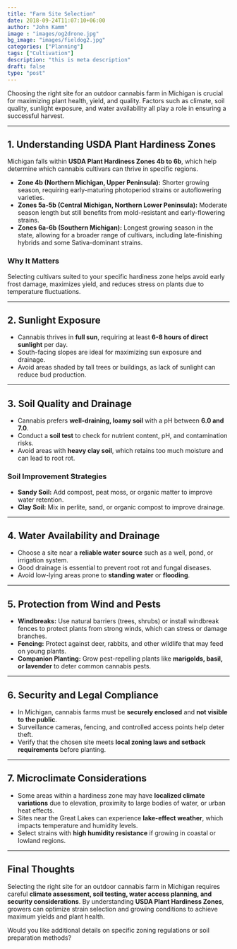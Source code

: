 ```yaml
---
title: "Farm Site Selection"
date: 2018-09-24T11:07:10+06:00
author: "John Kamm"
image : "images/og2drone.jpg"
bg_image: "images/fieldog2.jpg"
categories: ["Planning"]
tags: ["Cultivation"]
description: "this is meta description"
draft: false
type: "post"
---
```


Choosing the right site for an outdoor cannabis farm in Michigan is crucial for maximizing plant health, yield, and quality. Factors such as climate, soil quality, sunlight exposure, and water availability all play a role in ensuring a successful harvest.  

---

## 1. Understanding USDA Plant Hardiness Zones  
Michigan falls within **USDA Plant Hardiness Zones 4b to 6b**, which help determine which cannabis cultivars can thrive in specific regions.  

- **Zone 4b (Northern Michigan, Upper Peninsula):** Shorter growing season, requiring early-maturing photoperiod strains or autoflowering varieties.  
- **Zones 5a-5b (Central Michigan, Northern Lower Peninsula):** Moderate season length but still benefits from mold-resistant and early-flowering strains.  
- **Zones 6a-6b (Southern Michigan):** Longest growing season in the state, allowing for a broader range of cultivars, including late-finishing hybrids and some Sativa-dominant strains.  

### Why It Matters  
Selecting cultivars suited to your specific hardiness zone helps avoid early frost damage, maximizes yield, and reduces stress on plants due to temperature fluctuations.  

---

## 2. Sunlight Exposure  
- Cannabis thrives in **full sun**, requiring at least **6-8 hours of direct sunlight** per day.  
- South-facing slopes are ideal for maximizing sun exposure and drainage.  
- Avoid areas shaded by tall trees or buildings, as lack of sunlight can reduce bud production.  

---

## 3. Soil Quality and Drainage  
- Cannabis prefers **well-draining, loamy soil** with a pH between **6.0 and 7.0**.  
- Conduct a **soil test** to check for nutrient content, pH, and contamination risks.  
- Avoid areas with **heavy clay soil**, which retains too much moisture and can lead to root rot.  

### Soil Improvement Strategies  
- **Sandy Soil:** Add compost, peat moss, or organic matter to improve water retention.  
- **Clay Soil:** Mix in perlite, sand, or organic compost to improve drainage.  

---

## 4. Water Availability and Drainage  
- Choose a site near a **reliable water source** such as a well, pond, or irrigation system.  
- Good drainage is essential to prevent root rot and fungal diseases.  
- Avoid low-lying areas prone to **standing water** or **flooding**.  

---

## 5. Protection from Wind and Pests  
- **Windbreaks:** Use natural barriers (trees, shrubs) or install windbreak fences to protect plants from strong winds, which can stress or damage branches.  
- **Fencing:** Protect against deer, rabbits, and other wildlife that may feed on young plants.  
- **Companion Planting:** Grow pest-repelling plants like **marigolds, basil, or lavender** to deter common cannabis pests.  

---

## 6. Security and Legal Compliance  
- In Michigan, cannabis farms must be **securely enclosed** and **not visible to the public**.  
- Surveillance cameras, fencing, and controlled access points help deter theft.  
- Verify that the chosen site meets **local zoning laws and setback requirements** before planting.  

---

## 7. Microclimate Considerations  
- Some areas within a hardiness zone may have **localized climate variations** due to elevation, proximity to large bodies of water, or urban heat effects.  
- Sites near the Great Lakes can experience **lake-effect weather**, which impacts temperature and humidity levels.  
- Select strains with **high humidity resistance** if growing in coastal or lowland regions.  

---

## Final Thoughts  
Selecting the right site for an outdoor cannabis farm in Michigan requires careful **climate assessment, soil testing, water access planning, and security considerations**. By understanding **USDA Plant Hardiness Zones**, growers can optimize strain selection and growing conditions to achieve maximum yields and plant health.  

Would you like additional details on specific zoning regulations or soil preparation methods?
